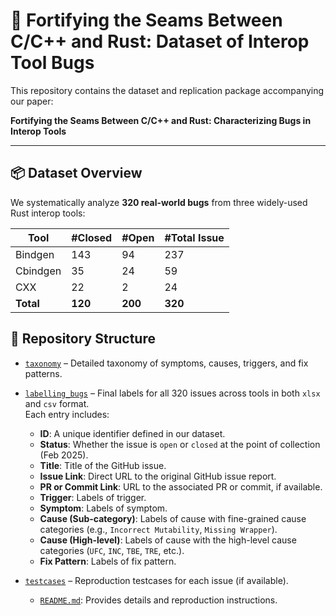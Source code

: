 # 🧵 Fortifying the Seams Between C/C++ and Rust: Dataset of Interop Tool Bugs

This repository contains the dataset and replication package accompanying our paper:

**Fortifying the Seams Between C/C++ and Rust: Characterizing Bugs in Interop Tools**  


---

## 📦 Dataset Overview

We systematically analyze **320 real-world bugs** from three widely-used Rust interop tools:

| Tool       |  #Closed | #Open | #Total Issue |
|------------|----------------|------|--------|
| Bindgen    | 143            | 94   | 237    |
| Cbindgen   | 35             | 24   | 59     |
| CXX        | 22             | 2    | 24     |
| **Total**  | **120**        |  **200**  |   **320**     |

## 📁 Repository Structure
- [`taxonomy`](./taxonomy/) – Detailed taxonomy of symptoms, causes, triggers, and fix patterns.

- [`labelling_bugs`](./labelling_bugs/) – Final labels for all 320 issues across tools in both `xlsx` and `csv` format.  
  Each entry includes:
  - **ID**: A unique identifier defined in our dataset.
  - **Status**: Whether the issue is `open` or `closed` at the point of collection (Feb 2025).
  - **Title**: Title of the GitHub issue.
  - **Issue Link**: Direct URL to the original GitHub issue report.
  - **PR or Commit Link**: URL to the associated PR or commit, if available.
  - **Trigger**: Labels of trigger.
  - **Symptom**: Labels of symptom.
  - **Cause (Sub-category)**: Labels of cause with fine-grained cause categories (e.g., `Incorrect Mutability`, `Missing Wrapper`).
  - **Cause (High-level)**: Labels of cause with the high-level cause categories (`UFC`, `INC`, `TBE`, `TRE`, etc.).
  - **Fix Pattern**: Labels of fix pattern.

- [`testcases`](./testcases/) – Reproduction testcases for each issue (if available).   
  - [`README.md`](./testcases/README.md): Provides details and reproduction instructions.
  

